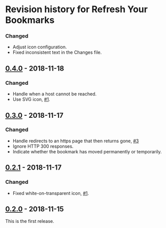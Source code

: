 # Revision history for Refresh Your Bookmarks

### Changed
- Adjust icon configuration.
- Fixed inconsistent text in the Changes file.

## [0.4.0] - 2018-11-18

### Changed
- Handle when a host cannot be reached.
- Use SVG icon, [#1](https://github.com/robrwo/bookmarks-refresh-firefox/issues/1).

## [0.3.0] - 2018-11-17

### Changed
- Handle redirects to an https page that then returns gone, [#3](https://github.com/robrwo/bookmarks-refresh-firefox/issues/3)
- Ignore HTTP 300 responses.
- Indicate whether the bookmark has moved permanently or temporarily.

## [0.2.1] - 2018-11-17

### Changed
- Fixed white-on-transparent icon, [#1](https://github.com/robrwo/bookmarks-refresh-firefox/issues/1).

## [0.2.0] - 2018-11-15

This is the first release.

[0.2.0]: https://github.com/robrwo/bookmarks-refresh-firefox/releases/tag/v0.2.0

[0.2.1]: https://github.com/robrwo/bookmarks-refresh-firefox/releases/tag/v0.2.1

[0.3.0]: https://github.com/robrwo/bookmarks-refresh-firefox/releases/tag/v0.3.0

[0.4.0]: https://github.com/robrwo/bookmarks-refresh-firefox/releases/tag/v0.4.0
